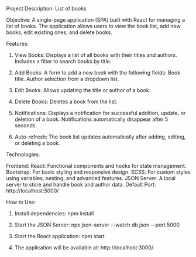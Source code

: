 Project Description: List of books

Objective:
  A single-page application (SPA) built with React for managing a list of books. The application allows users to view the book list, add new books, edit existing ones, and delete books.

Features:
  1. View Books:
       Displays a list of all books with their titles and authors.
       Includes a filter to search books by title.
  
  2. Add Books:
       A form to add a new book with the following fields:
         Book title.
         Author selection from a dropdown list.
  
  3. Edit Books:
       Allows updating the title or author of a book.
  
  4. Delete Books:
       Deletes a book from the list.
  
  5. Notifications:
       Displays a notification for successful addition, update, or deletion of a book. Notifications automatically disappear after 5 seconds.
  
  6. Auto-refresh:
       The book list updates automatically after adding, editing, or deleting a book.

Technologies:

  Frontend:
    React: Functional components and hooks for state management.
    Bootstrap: For basic styling and responsive design.
    SCSS: For custom styles using variables, nesting, and advanced features.
    JSON Server:
    A local server to store and handle book and author data.
    Default Port: http://localhost:5000/

How to Use:
  1. Install dependencies:
        npm install

  2. Start the JSON Server:
       npx json-server --watch db.json --port 5000

  3. Start the React application:
       npm start

  4. The application will be available at: http://localhost:3000/.
